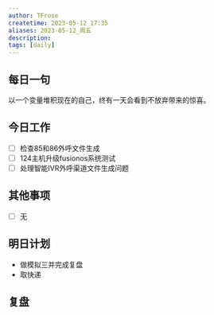 ```yaml
---
author: TFrose
createtime: 2023-05-12 17:35
aliases: 2023-05-12_周五
description:
tags: [daily]
---
```


## 每日一句
以一个变量堆积现在的自己，终有一天会看到不放弃带来的惊喜。

## 今日工作
- [ ] 检查85和86外呼文件生成
- [ ] 124主机升级fusionos系统测试
- [ ] 处理智能IVR外呼渠道文件生成问题

## 其他事项
- [ ] 无

## 明日计划
- 做模拟三并完成复盘
- 取快递

## 复盘

